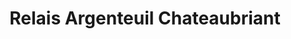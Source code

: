 ---
title: "Relais Argenteuil Chateaubriant"
url: /argenteuil/relais-argenteuil-chateaubriant/
shop: Lebensmittel
---